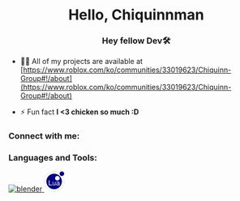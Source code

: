 <h1 align="center">Hello, Chiquinnman</h1>
<h3 align="center">Hey fellow Dev🛠</h3>

- 👨‍💻 All of my projects are available at [https://www.roblox.com/ko/communities/33019623/Chiquinn-Group#!/about](https://www.roblox.com/ko/communities/33019623/Chiquinn-Group#!/about)

- ⚡ Fun fact **I <3 chicken so much :D**

<h3 align="left">Connect with me:</h3>
<p align="left">
</p>

<h3 align="left">Languages and Tools:</h3>
<p align="left"> 
  <!-- Blender -->
  <a href="https://www.blender.org/" target="_blank" rel="noreferrer"> 
    <img src="https://download.blender.org/branding/community/blender_community_badge_white.svg" alt="blender" width="40" height="40"/> 
  </a> 

  <!-- Lua -->
  <a href="https://www.lua.org/" target="_blank" rel="noreferrer">
    <img src="https://raw.githubusercontent.com/devicons/devicon/master/icons/lua/lua-original.svg" alt="lua" width="40" height="40"/>
  </a> 
</p>
